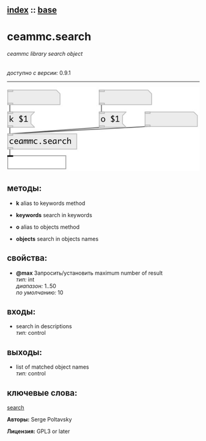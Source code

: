 [index](index.html) :: [base](category_base.html)
---

# ceammc.search

###### ceammc library search object

*доступно с версии:* 0.9.1

---




[![example](../examples/img/ceammc.search.jpg)](../examples/pd/ceammc.search.pd)





## методы:

* **k**
alias to keywords method<br>

* **keywords**
search in keywords<br>

* **o**
alias to objects method<br>

* **objects**
search in objects names<br>




## свойства:

* **@max** 
Запросить/установить maximum number of result<br>
_тип:_ int<br>
_диапазон:_ 1..50<br>
_по умолчанию:_ 10<br>



## входы:

* search in descriptions<br>
_тип:_ control



## выходы:

* list of matched object names<br>
_тип:_ control



## ключевые слова:

[search](keywords/search.html)






**Авторы:** Serge Poltavsky




**Лицензия:** GPL3 or later





